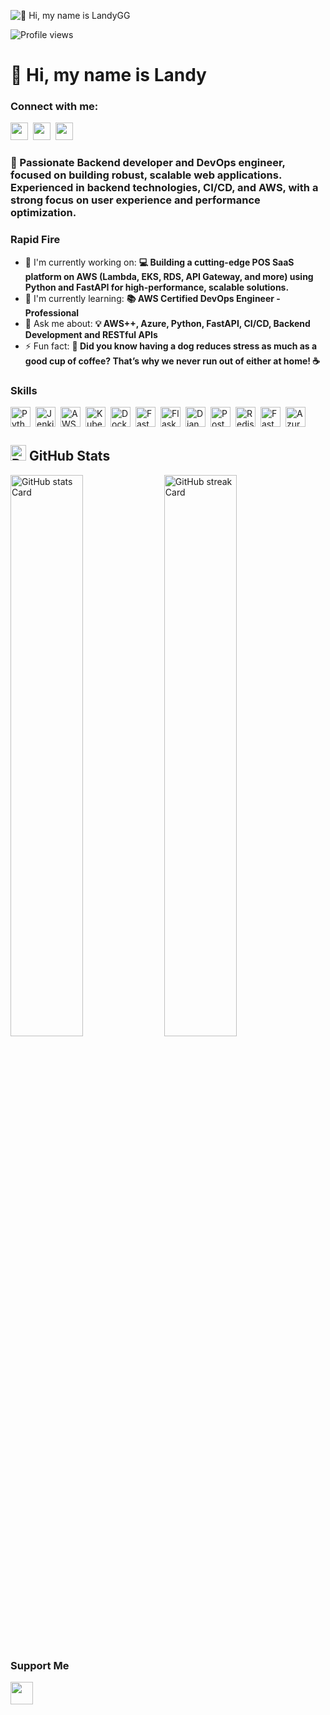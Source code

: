 <!--
**landygg/landygg** is a ✨ _special_ ✨ repository because its `README.md` (this file) appears on your GitHub profile.


![GitHub Followers](https://img.shields.io/github/followers/landygg?style=social)

Here are some ideas to get you started:

- 🔭 I’m currently working on ...
- 🌱 I’m currently learning ...
- 👯 I’m looking to collaborate on ...
- 🤔 I’m looking for help with ...
- 💬 Ask me about ...
- 📫 How to reach me: ...
- 😄 Pronouns: ...
- ⚡ Fun fact: ...
-->

<!--
<a href="mailto:contato.@gmail.com">
  <img align="left" alt="Landy's Gmail" width="24px" src="https://img.icons8.com/?size=48&id=qyRpAggnV0zH&format=png" />
</a>
<a href="https://www.linkedin.com/in/landygg/" target="_blank">
  <img align="left" alt="Landy's Linkedin" width="24px" src="https://img.icons8.com/?size=256&id=xuvGCOXi8Wyg&format=png" />
</a>
<a href="https://t.me/landygg" target="_blank">
  <img align="left" alt="Landy's Telegram" width="24px" src="https://img.icons8.com/?size=256&id=63306&format=png" />
</a>
<a href="https://gitlab.com/landygg" target="_blank">
  <img align="left" alt="Landy's Gitlab" width="24px" src="https://img.icons8.com/?size=256&id=34886&format=png" />
</a>
<a href="https://medium.com/@landygg" target="_blank">
  <img align="left" alt="Landy's Medium" width="24px" src="https://img.icons8.com/?size=256&id=35858&format=png" />
</a>
<a href="https://discordapp.com/users/" target="_blank">
  <img align="left" alt="Landygg's Discord" width="24px" src="https://img.icons8.com/?size=256&id=65646&format=png" />
</a>

-->

![👋 Hi, my name is LandyGG](https://static.wixstatic.com/media/53fad0_ce0704caa0174d6aa9b2b8101a62fa77~mv2.gif)

![Profile views](https://komarev.com/ghpvc/?username=landygg&label=Profile%20views&color=0e75b6&style=flat)

<div id="toc">
  <ul align="left" style="list-style: none">
    <summary>
      <h1>
        👋 Hi, my name is Landy
      </h1>
    </summary>
  </ul>
</div>

**<h3 align="left">Connect with me:</h3>** 
<p align="left">
 <!--<a href="https://github.com/landygg" target="_blank"><img src="https://img.shields.io/badge/GitHub-100000?style=flat-square&logo=github&logoColor=white" height="28" style="margin-right: 4px"></a> -->
 <a href="https://www.linkedin.com/in/landygg" target="_blank"><img src="https://img.shields.io/badge/LinkedIn-0077B5?style=flat-square&logo=linkedin&logoColor=white" height="28" style="margin-right: 4px"></a> 
 <a href="https://twitter.com/landygg" target="_blank"><img src="https://img.shields.io/badge/Twitter-000000?style=flat-square&logo=X&logoColor=white" height="28" style="margin-right: 4px"></a> 
 <a href="https://www.reddit.com/user/landygg" target="_blank"><img src="https://img.shields.io/badge/Reddit-FF4500?style=flat-square&logo=reddit&logoColor=white" height="28" style="margin-right: 4px"></a></p>

 **<h3 align="left">🚀 Passionate Backend developer and DevOps engineer, focused on building robust, scalable web applications. Experienced in backend technologies, CI/CD, and AWS, with a strong focus on user experience and performance optimization.</h3>**

**<h3 align="left">Rapid Fire</h3>**

- 💼 I'm currently working on: **💻 Building a cutting-edge POS SaaS platform on AWS (Lambda, EKS, RDS, API Gateway, and more) using Python and FastAPI for high-performance, scalable solutions.**
- 🌱 I'm currently learning: **📚 AWS Certified DevOps Engineer - Professional**
- 💬 Ask me about: **💡 AWS++, Azure, Python, FastAPI, CI/CD, Backend Development and RESTful APIs**
- ⚡ Fun fact: **🐾 Did you know having a dog reduces stress as much as a good cup of coffee? That’s why we never run out of either at home! ☕**

 **<h3 align="left">Skills</h3>**

<div style="display: flex; flex-wrap: wrap; gap: 4px; justify-content: left;"><img src="https://cdn.jsdelivr.net/gh/devicons/devicon/icons/python/python-original.svg" height="32" alt="Python" style="margin-right: 4px"> <img src="https://cdn.jsdelivr.net/gh/devicons/devicon/icons/jenkins/jenkins-original.svg" height="32" alt="Jenkins" style="margin-right: 4px"> <img src="https://cdn.jsdelivr.net/gh/devicons/devicon@latest/icons/amazonwebservices/amazonwebservices-original-wordmark.svg" height="32" alt="AWS" style="margin-right: 4px"> <img src="https://cdn.jsdelivr.net/gh/devicons/devicon/icons/kubernetes/kubernetes-original.svg" height="32" alt="Kubernetes" style="margin-right: 4px"> <img src="https://cdn.jsdelivr.net/gh/devicons/devicon/icons/docker/docker-original.svg" height="32" alt="Docker" style="margin-right: 4px"> <img src="https://cdn.jsdelivr.net/gh/devicons/devicon/icons/fastapi/fastapi-original.svg" height="32" alt="FastAPI" style="margin-right: 4px"> <img src="https://cdn.jsdelivr.net/gh/devicons/devicon/icons/flask/flask-original.svg" height="32" alt="Flask" style="margin-right: 4px"> <img src="https://cdn.jsdelivr.net/gh/devicons/devicon@latest/icons/django/django-plain.svg" height="32" alt="Django" style="margin-right: 4px"> <img src="https://cdn.jsdelivr.net/gh/devicons/devicon/icons/postgresql/postgresql-original.svg" height="32" alt="PostgreSQL" style="margin-right: 4px"> <img src="https://cdn.jsdelivr.net/gh/devicons/devicon/icons/redis/redis-original.svg" height="32" alt="Redis" style="margin-right: 4px"> <img src="https://skillicons.dev/icons?i=fastapi" height="32" alt="FastAPI" style="margin-right: 4px"> <img src="https://cdn.jsdelivr.net/gh/devicons/devicon/icons/azure/azure-original.svg" height="32" alt="Azure" style="margin-right: 4px"></div>

## <img src="https://raw.githubusercontent.com/Tarikul-Islam-Anik/Animated-Fluent-Emojis/master/Emojis/Travel%20and%20places/Rocket.png" alt="Rocket" width="25" height="25" /> GitHub Stats

<p align="left">
  <img width="48%" src="https://github-readme-stats.vercel.app/api?username=landygg&theme=react&hide_title=false&hide_rank=false&show_icons=false&include_all_commits=false&count_private=true&line_height=23" alt="GitHub stats Card" />
  <img width="48%" src="https://streak-stats.demolab.com/?user=landygg&theme=react&hide_border=false&date_format=M+j%5B%2C+Y%5D&mode=daily&hide_total_contributions=false&hide_current_streak=false&hide_longest_streak=false&card_height=200" alt="GitHub streak Card" />
</p>

<!--
<p align="left">
  <img width="48%" src="https://github-readme-stats.vercel.app/api/top-langs?username=landygg&theme=react&hide_title=false&layout=compact&langs_count=6&hide_progress=false&card_width=400" alt="GitHub top-langs Card" />
  <img width="48%" src="https://github-readme-stats.vercel.app/api/pin/?username=landygg&repo=Bubble&bg_color=35%2C2dd4bf%2C784BA0%2C2B86C5&show_owner=true&title_color=fff&text_color=fff&icon_color=fff&hide_border=false" alt="GitHub repo-card Card" />
</p>
-->

 **<h3 align="left">Support Me</h3>**

<p align="left">
 <a href="https://paypal.me/LandyGG300212" target="_blank"><img src="https://img.shields.io/badge/PayPal-00457C?style=for-the-badge&logo=paypal&logoColor=white" height="36" style="margin-right: 4px"></a> 
 <!--<a href="https://ko-fi.com/landygg" target="_blank"><img src="https://img.shields.io/badge/Ko--fi-343B45?style=for-the-badge&logo=kofi&logoColor=Black" height="36" style="margin-right: 4px"></a> 
 <a href="https://buymeacoffee.com/landygg" target="_blank"><img src="https://img.shields.io/badge/Buy%20Me%20a%20Coffee-fde047?style=for-the-badge&logo=buy-me-a-coffee&logoColor=white" height="36" style="margin-right: 4px"></a> 
 <a href="https://www.patreon.com/landygg" target="_blank"><img src="https://img.shields.io/badge/Patreon-F96854?style=for-the-badge&logo=patreon&logoColor=white" height="36" style="margin-right: 4px"></a>-->
</p>
